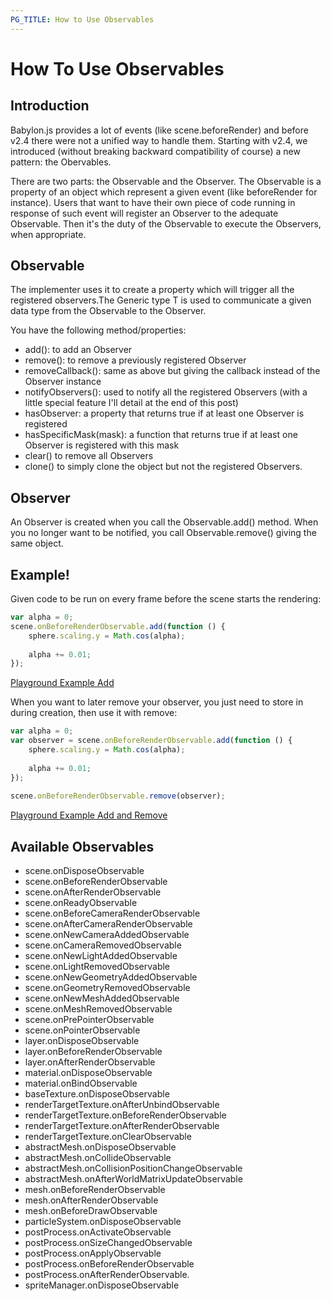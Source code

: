 ```yaml
---
PG_TITLE: How to Use Observables
---
```


# How To Use Observables

## Introduction

Babylon.js provides a lot of events (like scene.beforeRender) and before v2.4 there were not a unified way to handle them.
Starting with v2.4, we introduced (without breaking backward compatibility of course) a new pattern: the Obervables.

There are two parts: the Observable and the Observer. The Observable is a property of an object which represent a given event (like beforeRender for instance). 
Users that want to have their own piece of code running in response of such event will register an Observer to the adequate Observable. Then it's the duty of the Observable to execute the Observers, when appropriate.


## Observable
The implementer uses it to create a property which will trigger all the registered observers.The Generic type T is used to communicate a given data type from the Observable to the Observer.

You have the following method/properties:

* add(): to add an Observer
* remove(): to remove a previously registered Observer
* removeCallback(): same as above but giving the callback instead of the Observer instance
* notifyObservers(): used to notify all the registered Observers (with a little special feature I'll detail at the end of this post)
* hasObserver: a property that returns true if at least one Observer is registered
* hasSpecificMask(mask): a function that returns true if at least one Observer is registered with this mask
* clear() to remove all Observers
* clone() to simply clone the object but not the registered Observers.

## Observer
An Observer is created when you call the Observable.add() method. When you no longer want to be notified, you call Observable.remove() giving the same object.

## Example!
Given code to be run on every frame before the scene starts the rendering:

```javascript
var alpha = 0;
scene.onBeforeRenderObservable.add(function () {
	sphere.scaling.y = Math.cos(alpha);
	
	alpha += 0.01;
});
```

[Playground Example Add](https://www.babylonjs-playground.com/#UP2O8#0)

When you want to later remove your observer, you just need to store in during creation, then use it with remove:

```javascript
var alpha = 0;
var observer = scene.onBeforeRenderObservable.add(function () {
	sphere.scaling.y = Math.cos(alpha);
	
	alpha += 0.01;
});
	
scene.onBeforeRenderObservable.remove(observer);
```
[Playground Example Add and Remove](https://www.babylonjs-playground.com/#UP2O8#1)

## Available Observables

* scene.onDisposeObservable
* scene.onBeforeRenderObservable
* scene.onAfterRenderObservable
* scene.onReadyObservable
* scene.onBeforeCameraRenderObservable
* scene.onAfterCameraRenderObservable
* scene.onNewCameraAddedObservable
* scene.onCameraRemovedObservable
* scene.onNewLightAddedObservable
* scene.onLightRemovedObservable
* scene.onNewGeometryAddedObservable
* scene.onGeometryRemovedObservable
* scene.onNewMeshAddedObservable
* scene.onMeshRemovedObservable
* scene.onPrePointerObservable
* scene.onPointerObservable
* layer.onDisposeObservable
* layer.onBeforeRenderObservable
* layer.onAfterRenderObservable
* material.onDisposeObservable
* material.onBindObservable
* baseTexture.onDisposeObservable
* renderTargetTexture.onAfterUnbindObservable
* renderTargetTexture.onBeforeRenderObservable
* renderTargetTexture.onAfterRenderObservable
* renderTargetTexture.onClearObservable
* abstractMesh.onDisposeObservable
* abstractMesh.onCollideObservable
* abstractMesh.onCollisionPositionChangeObservable
* abstractMesh.onAfterWorldMatrixUpdateObservable
* mesh.onBeforeRenderObservable
* mesh.onAfterRenderObservable
* mesh.onBeforeDrawObservable
* particleSystem.onDisposeObservable
* postProcess.onActivateObservable
* postProcess.onSizeChangedObservable
* postProcess.onApplyObservable
* postProcess.onBeforeRenderObservable
* postProcess.onAfterRenderObservable.
* spriteManager.onDisposeObservable







